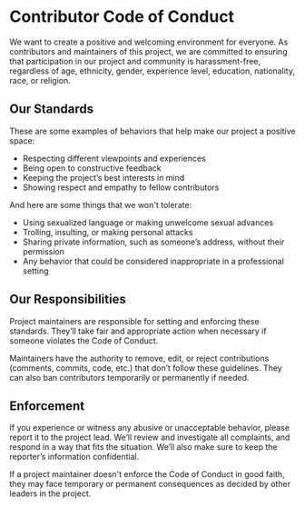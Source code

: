 # Contributor Code of Conduct

We want to create a positive and welcoming environment for everyone. As contributors and maintainers of this project, we are committed to ensuring that participation in our project and community is harassment-free, regardless of age, ethnicity, gender, experience level, education, nationality, race, or religion.

## Our Standards

These are some examples of behaviors that help make our project a positive space:

- Respecting different viewpoints and experiences
- Being open to constructive feedback
- Keeping the project’s best interests in mind
- Showing respect and empathy to fellow contributors

And here are some things that we won't tolerate:

- Using sexualized language or making unwelcome sexual advances
- Trolling, insulting, or making personal attacks
- Sharing private information, such as someone’s address, without their permission
- Any behavior that could be considered inappropriate in a professional setting

## Our Responsibilities

Project maintainers are responsible for setting and enforcing these standards. They’ll take fair and appropriate action when necessary if someone violates the Code of Conduct.

Maintainers have the authority to remove, edit, or reject contributions (comments, commits, code, etc.) that don’t follow these guidelines. They can also ban contributors temporarily or permanently if needed.

## Enforcement

If you experience or witness any abusive or unacceptable behavior, please report it to the project lead. We’ll review and investigate all complaints, and respond in a way that fits the situation. We’ll also make sure to keep the reporter’s information confidential.

If a project maintainer doesn't enforce the Code of Conduct in good faith, they may face temporary or permanent consequences as decided by other leaders in the project.



